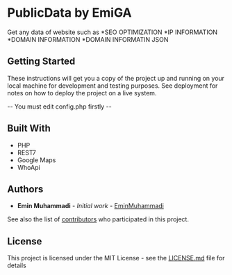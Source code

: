 # PublicData by EmiGA
Get any data of website such as 
*SEO OPTIMIZATION
*IP  INFORMATION
*DOMAIN INFORMATION
*DOMAIN INFORMATIN JSON

## Getting Started
These instructions will get you a copy of the project up and running on your local machine for development and testing purposes. See deployment for notes on how to deploy the project on a live system.

-- You must edit config.php firstly --

## Built With

* PHP
* REST7
* Google Maps
* WhoApi


## Authors

* **Emin Muhammadi** - *Initial work* - [EminMuhammadi](https://github.com/eminmuhammadi)

See also the list of [contributors](https://github.com/eminmuhammadi/opencrypt_emiga/contributors) who participated in this project.

## License

This project is licensed under the MIT License - see the [LICENSE.md](LICENSE.md) file for details



